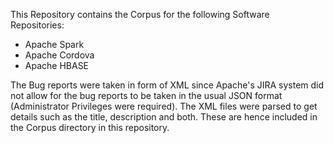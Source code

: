 
This Repository contains the Corpus for the following Software Repositories:
 * Apache Spark
 * Apache Cordova
 * Apache HBASE

 The Bug reports were taken in form of XML since Apache's JIRA system did not allow for the bug reports to be taken in 
 the usual JSON format (Administrator Privileges were required). The XML files were parsed to get details such as the title,
 description and both. These are hence included in the Corpus directory in this repository. 
